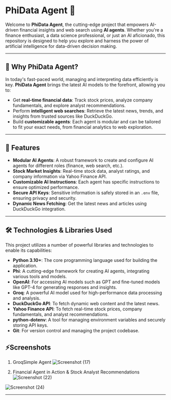 # PhiData Agent 🚀

Welcome to **PhiData Agent**, the cutting-edge project that empowers AI-driven financial insights and web search using **AI agents**. Whether you're a finance enthusiast, a data science professional, or just an AI aficionado, this repository is designed to help you explore and harness the power of artificial intelligence for data-driven decision making.

---

## 🌟 **Why PhiData Agent?**

In today's fast-paced world, managing and interpreting data efficiently is key. **PhiData Agent** brings the latest AI models to the forefront, allowing you to:
- Get **real-time financial data**: Track stock prices, analyze company fundamentals, and explore analyst recommendations.
- Perform **intelligent web searches**: Retrieve the latest news, trends, and insights from trusted sources like DuckDuckGo.
- Build **customizable agents**: Each agent is modular and can be tailored to fit your exact needs, from financial analytics to web exploration.

---

## 🧠 **Features**

- **Modular AI Agents**: A robust framework to create and configure AI agents for different roles (finance, web search, etc.).
- **Stock Market Insights**: Real-time stock data, analyst ratings, and company information via Yahoo Finance API.
- **Customizable AI Instructions**: Each agent has specific instructions to ensure optimized performance.
- **Secure API Keys**: Sensitive information is safely stored in an `.env` file, ensuring privacy and security.
- **Dynamic News Fetching**: Get the latest news and articles using DuckDuckGo integration.

---

## 🛠️ **Technologies & Libraries Used**

This project utilizes a number of powerful libraries and technologies to enable its capabilities:

- **Python 3.10+**: The core programming language used for building the application.
- **Phi**: A cutting-edge framework for creating AI agents, integrating various tools and models.
- **OpenAI**: For accessing AI models such as GPT and fine-tuned models like GPT-4 for generating responses and insights.
- **Groq**: A powerful AI model used for high-performance data processing and analysis.
- **DuckDuckGo API**: To fetch dynamic web content and the latest news.
- **Yahoo Finance API**: To fetch real-time stock prices, company fundamentals, and analyst recommendations.
- **python-dotenv**: A tool for managing environment variables and securely storing API keys.
- **Git**: For version control and managing the project codebase.

## ⚡**Screenshots**

1. GroqSimple Agent
![Screenshot (17)](https://github.com/user-attachments/assets/23e46d82-07b7-4a31-9724-79621cee4176)

2. Financial Agent in Action & Stock Analyst Recommendations
![Screenshot (22)](https://github.com/user-attachments/assets/076d1f5f-e123-43a1-bd74-ddb07c3bdbfc)

![Screenshot (24)](https://github.com/user-attachments/assets/a7d7233f-434b-4c49-b2b3-7a3b977ed4de)

---
